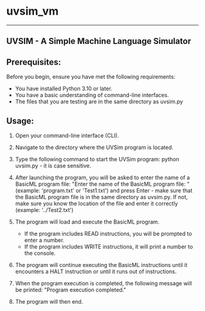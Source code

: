 # uvsim_vm
---------------------------------------
UVSIM - A Simple Machine Language Simulator
---------------------------------------

Prerequisites:
----------------
Before you begin, ensure you have met the following requirements:
- You have installed Python 3.10 or later.
- You have a basic understanding of command-line interfaces.
- The files that you are testing are in the same directory as uvsim.py

Usage:
------
1. Open your command-line interface (CLI).

2. Navigate to the directory where the UVSim program is located.

3. Type the following command to start the UVSim program:
    python uvsim.py - it is case sensitive.

4. After launching the program, you will be asked to enter the name of a BasicML program file:
    "Enter the name of the BasicML program file: " (example: 'program.txt' or 'Test1.txt') and press Enter - make sure that the BasicML program file is in the same directory as uvsim.py. If not, make sure you know the location of the file and enter it correctly (example: '../Test2.txt')

5. The program will load and execute the BasicML program. 
    - If the program includes READ instructions, you will be prompted to enter a number. 
    - If the program includes WRITE instructions, it will print a number to the console.

6. The program will continue executing the BasicML instructions until it encounters a HALT instruction or until it runs out of instructions.

7. When the program execution is completed, the following message will be printed:
    "Program execution completed."

8. The program will then end.

